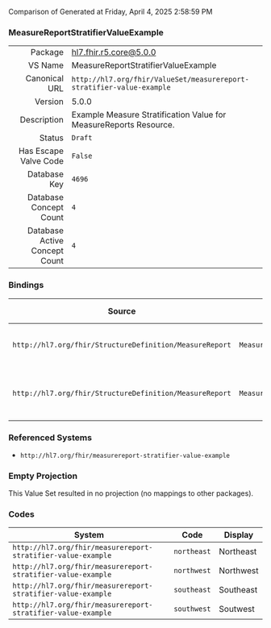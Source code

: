 Comparison of 
Generated at Friday, April 4, 2025 2:58:59 PM

### MeasureReportStratifierValueExample

|      |     |
| ---: | --- |
| Package | hl7.fhir.r5.core@5.0.0 |
| VS Name | MeasureReportStratifierValueExample |
| Canonical URL | `http://hl7.org/fhir/ValueSet/measurereport-stratifier-value-example` |
| Version | 5.0.0 |
| Description | Example Measure Stratification Value for MeasureReports Resource. |
| Status | `Draft` |
| Has Escape Valve Code | `False` |
| Database Key | `4696` |
| Database Concept Count | `4` |
| Database Active Concept Count | `4` |
### Bindings

| Source | Element | Binding | Strength | Element Short |
| ------ | ------- | ------- | -------- | ------------- |
| `http://hl7.org/fhir/StructureDefinition/MeasureReport` | `MeasureReport.group.stratifier.stratum.value[x]` | `http://hl7.org/fhir/ValueSet/measurereport-stratifier-value-example` | `Example` | The stratum value, e.g. male |
| `http://hl7.org/fhir/StructureDefinition/MeasureReport` | `MeasureReport.group.stratifier.stratum.component.value[x]` | `http://hl7.org/fhir/ValueSet/measurereport-stratifier-value-example` | `Example` | The stratum component value, e.g. male |

### Referenced Systems

* `http://hl7.org/fhir/measurereport-stratifier-value-example`
### Empty Projection

This Value Set resulted in no projection (no mappings to other packages).

### Codes

| System | Code | Display |
| ------ | ---- | ------- |
| `http://hl7.org/fhir/measurereport-stratifier-value-example` | `northeast` | Northeast |
| `http://hl7.org/fhir/measurereport-stratifier-value-example` | `northwest` | Northwest |
| `http://hl7.org/fhir/measurereport-stratifier-value-example` | `southeast` | Southeast |
| `http://hl7.org/fhir/measurereport-stratifier-value-example` | `southwest` | Soutwest |
